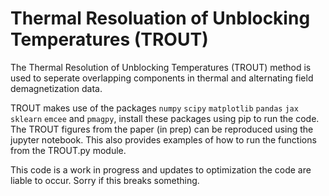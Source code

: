 # Thermal Resoluation of Unblocking Temperatures (TROUT)
The Thermal Resolution of Unblocking Temperatures (TROUT) method is used to seperate overlapping components in thermal and alternating field demagnetization data.

TROUT makes use of the packages `numpy` `scipy` `matplotlib` `pandas` `jax` `sklearn` `emcee` and `pmagpy`, install these packages using pip to run the code.
The TROUT figures from the paper (in prep) can be reproduced using the jupyter notebook. This also provides examples of how to run the functions from the TROUT.py module.

This code is a work in progress and updates to optimization the code are liable to occur. Sorry if this breaks something.

